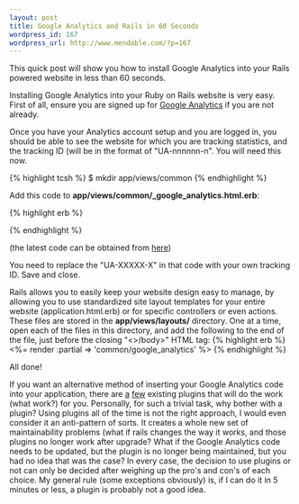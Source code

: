 ```yaml
--- 
layout: post
title: Google Analytics and Rails in 60 Seconds
wordpress_id: 167
wordpress_url: http://www.mendable.com/?p=167
---
```

This quick post will show you how to install Google Analytics into your Rails powered website in less than 60 seconds.

Installing Google Analytics into your Ruby on Rails website is very easy. First of all, ensure you are signed up for <a href="http://www.google.com/analytics">Google Analytics</a> if you are not already.

Once you have your Analytics account setup and you are logged in, you should be able to see the website for which you are tracking statistics, and the tracking ID (will be in the format of "UA-nnnnnn-n". You will need this now.

{% highlight tcsh %}
$ mkdir app/views/common
{% endhighlight %}

Add this code to <b>app/views/common/_google_analytics.html.erb</b>:

{% highlight erb %}
<script type="text/javascript">

  var _gaq = _gaq || [];
  _gaq.push(['_setAccount', 'UA-XXXXX-X']);
  _gaq.push(['_trackPageview']);

  (function() {
    var ga = document.createElement('script'); ga.type = 'text/javascript'; ga.async = true;
    ga.src = ('https:' == document.location.protocol ? 'https://ssl' : 'http://www') + '.google-analytics.com/ga.js';
    var s = document.getElementsByTagName('script')[0]; s.parentNode.insertBefore(ga, s);
  })();

</script>
{% endhighlight %}

(the latest code can be obtained from <a href="http://code.google.com/apis/analytics/docs/tracking/asyncTracking.html">here</a>)

You need to replace the "UA-XXXXX-X" in that code with your own tracking ID. Save and close.

Rails allows you to easily keep your website design easy to manage, by allowing you to use standardized site layout templates for your entire website (application.html.erb) or for specific controllers or even actions. These files are stored in the <b>app/views/layouts/</b> directory. One at a time, open each of the files in this directory, and add the following to the end of the file, just before the closing "<>/body>" HTML tag:
{% highlight erb %}
<%= render :partial => 'common/google_analytics' %>
{% endhighlight %}

All done!

If you want an alternative method of inserting your Google Analytics code into your application, there are <a href="http://www.juixe.com/techknow/index.php/2007/02/04/rails-google-analytics-plugin/">a</a> <a href="http://www.google.com/search?q=google+analytics+rails">few</a> existing plugins that will do the work (what work?) for you. Personally, for such a trivial task, why bother with a plugin? Using plugins all of the time is not the right approach, I would even consider it an anti-pattern of sorts. It creates a whole new set of maintainability problems (what if rails changes the way it works, and those plugins no longer work after upgrade? What if the Google Analytics code needs to be updated, but the plugin is no longer being maintained, but you had no idea that was the case? In every case, the decision to use plugins or not can only be decided after weighing up the pro's and con's of each choice. My general rule (some exceptions obviously) is, if I can do it in 5 minutes or less, a plugin is probably not a good idea.
